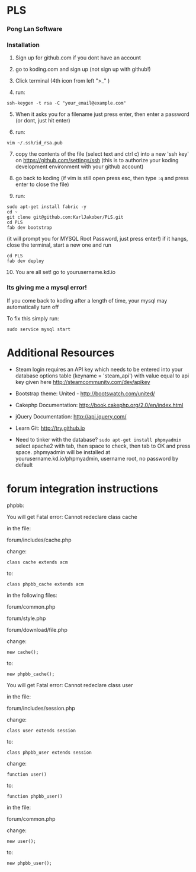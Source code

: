 PLS
===
### Pong Lan Software

### Installation

1. Sign up for github.com if you dont have an account

2. go to koding.com and sign up (not sign up with github!)

3. Click terminal (4th icon from left  ">_" )

4. run:
```
ssh-keygen -t rsa -C "your_email@example.com"
```
5. When it asks you for a filename just press enter, then enter a password (or dont, just hit enter)

6. run:
```
vim ~/.ssh/id_rsa.pub
```

7. copy the contents of the file (select text and ctrl c) into a new 'ssh key' on  https://github.com/settings/ssh (this is to authorize your koding development environment with your github account)

8. go back to koding (if vim is still open press esc, then type `:q` and press enter to close the file)

9. run:
```
sudo apt-get install fabric -y
cd ~
git clone git@github.com:KarlJakober/PLS.git
cd PLS
fab dev bootstrap
```

  (it will prompt you for MYSQL Root Password, just press enter!)
  if it hangs, close the terminal, start a new one and run
    
  ```
  cd PLS
  fab dev deploy
  ```
10. You are all set! go to yourusername.kd.io


### Its giving me a mysql error!

If you come back to koding after a length of time, your mysql may automatically turn off

To fix this simply run:
```
sudo service mysql start
```


Additional Resources
===

- Steam login requires an API key which needs to be entered into your database options table (keyname = 'steam_api') with value equal to api key given here http://steamcommunity.com/dev/apikey

- Bootstrap theme: United - http://bootswatch.com/united/

- Cakephp Documentation: http://book.cakephp.org/2.0/en/index.html

- jQuery Documentation: http://api.jquery.com/

- Learn Git: http://try.github.io

- Need to tinker with the database? `sudo apt-get install phpmyadmin` select apache2 with tab, then space to check, then tab to OK and press space. phpmyadmin will be installed at yourusername.kd.io/phpmyadmin, username root, no password by default




forum integration instructions
===

phpbb:

You will get Fatal error: Cannot redeclare class cache

in the file:

forum/includes/cache.php

change: 
```
class cache extends acm
```
to: 
```
class phpbb_cache extends acm
```

in the following files:

forum/common.php

forum/style.php

forum/download/file.php

change:
```
new cache();
```
to:
```
new phpbb_cache();
```

You will get Fatal error: Cannot redeclare class user

in the file:

forum/includes/session.php

change:
```
class user extends session
```
to:
```
class phpbb_user extends session
```
change:
```
function user()
```
to:
```
function phpbb_user()
```

in the file:

forum/common.php

change:
```
new user();
```
to:
```
new phpbb_user();
```



